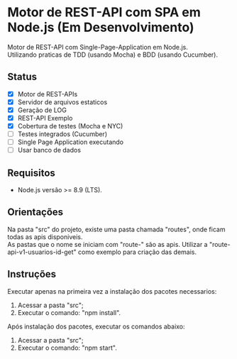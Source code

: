 # Motor de REST-API com SPA em Node.js (Em Desenvolvimento)
Motor de REST-API com Single-Page-Application em Node.js.  
Utilizando praticas de TDD (usando Mocha) e BDD (usando Cucumber).

## Status
- [x] Motor de REST-APIs
- [x] Servidor de arquivos estaticos
- [x] Geração de LOG
- [x] REST-API Exemplo
- [x] Cobertura de testes (Mocha e NYC)
- [ ] Testes integrados (Cucumber)
- [ ] Single Page Application executando
- [ ] Usar banco de dados

## Requisitos
* Node.js versão >= 8.9 (LTS).

## Orientações
Na pasta "src" do projeto, existe uma pasta chamada "routes", onde ficam todas as apis disponiveis.  
As pastas que o nome se iniciam com "route-" são as apis.
Utilizar a "route-api-v1-usuarios-id-get" como exemplo para criação das demais.

## Instruções
Executar apenas na primeira vez a instalação dos pacotes necessarios:
1. Acessar a pasta "src";
2. Executar o comando: "npm install".  

Após instalação dos pacotes, executar os comandos abaixo:
1. Acessar a pasta "src";
2. Executar o comando: "npm start".
